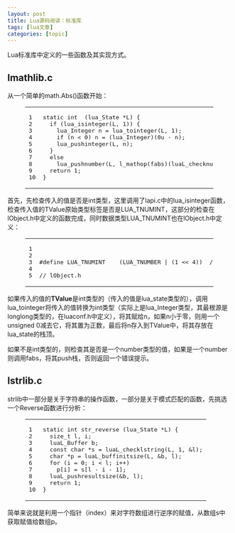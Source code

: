 ```yaml
---
layout: post
title: Lua源码阅读：标准库 
tags: [lua文章]
categories: [topic]
---
```

<p>Lua标准库中定义的一些函数及其实现方式。</p>

<h2 id="lmathlib-c"><a href="#lmathlib-c" class="headerlink" title="lmathlib.c"></a>lmathlib.c</h2><p>从一个简单的math.Abs()函数开始：</p>
<figure class="highlight c"><table><tbody><tr><td class="gutter"><pre><span class="line">1</span><br/><span class="line">2</span><br/><span class="line">3</span><br/><span class="line">4</span><br/><span class="line">5</span><br/><span class="line">6</span><br/><span class="line">7</span><br/><span class="line">8</span><br/><span class="line">9</span><br/><span class="line">10</span><br/></pre></td><td class="code"><pre><span class="line"><span class="function"><span class="keyword">static</span> <span class="keyword">int</span>  <span class="params">(lua_State *L)</span> </span>{</span><br/><span class="line">  <span class="keyword">if</span> (lua_isinteger(L, <span class="number">1</span>)) {</span><br/><span class="line">    lua_Integer n = lua_tointeger(L, <span class="number">1</span>);</span><br/><span class="line">    <span class="keyword">if</span> (n &lt; <span class="number">0</span>) n = (lua_Integer)(<span class="number">0u</span> - n);</span><br/><span class="line">    lua_pushinteger(L, n);</span><br/><span class="line">  }</span><br/><span class="line">  <span class="keyword">else</span></span><br/><span class="line">    lua_pushnumber(L, l_mathop(<span class="built_in">fabs</span>)(luaL_checknumber(L, <span class="number">1</span>)));</span><br/><span class="line">  <span class="keyword">return</span> <span class="number">1</span>;</span><br/><span class="line">}</span><br/></pre></td></tr></tbody></table></figure>
<p>首先，先检查传入的值是否是int类型，这里调用了lapi.c中的lua_isinteger函数，检查传入值的TValue原始类型标签是否是LUA_TNUMINT，这部分的检查在lObject.h中定义的函数完成，同时数据类型LUA_TNUMINT也在lObject.h中定义：</p>
<figure class="highlight c"><table><tbody><tr><td class="gutter"><pre><span class="line">1</span><br/><span class="line">2</span><br/><span class="line">3</span><br/><span class="line">4</span><br/><span class="line">5</span><br/></pre></td><td class="code"><pre><span class="line"></span><br/><span class="line"></span><br/><span class="line"><span class="meta">#<span class="meta-keyword">define</span> LUA_TNUMINT	(LUA_TNUMBER | (1 &lt;&lt; 4))  <span class="comment">/* integer numbers */</span></span></span><br/><span class="line"></span><br/><span class="line"><span class="comment">// lObject.h</span></span><br/></pre></td></tr></tbody></table></figure>
<p>如果传入的值的<strong>TValue</strong>是int类型的（传入的值是lua_state类型的），调用lua_tointeger将传入的值转换为int类型（实际上是lua_Integer类型，其最根源是longlong类型的，在luaconf.h中定义），将其赋给n，如果n小于零，则用一个unsigned 0减去它，将其置为正数，最后将n存入到TValue中，将其存放在lua_state的栈顶。</p>
<p>如果不是int类型的，则检查其是否是一个number类型的值，如果是一个number则调用fabs，将其push栈，否则返回一个错误提示。</p>
<h2 id="lstrlib-c"><a href="#lstrlib-c" class="headerlink" title="lstrlib.c"></a>lstrlib.c</h2><p>strlib中一部分是关于字符串的操作函数，一部分是关于模式匹配的函数，先挑选一个Reverse函数进行分析：</p>
<figure class="highlight c"><table><tbody><tr><td class="gutter"><pre><span class="line">1</span><br/><span class="line">2</span><br/><span class="line">3</span><br/><span class="line">4</span><br/><span class="line">5</span><br/><span class="line">6</span><br/><span class="line">7</span><br/><span class="line">8</span><br/><span class="line">9</span><br/><span class="line">10</span><br/></pre></td><td class="code"><pre><span class="line"><span class="function"><span class="keyword">static</span> <span class="keyword">int</span> <span class="title">str_reverse</span> <span class="params">(lua_State *L)</span> </span>{</span><br/><span class="line">  <span class="keyword">size_t</span> l, i;</span><br/><span class="line">  luaL_Buffer b;</span><br/><span class="line">  <span class="keyword">const</span> <span class="keyword">char</span> *s = luaL_checklstring(L, <span class="number">1</span>, &amp;l);</span><br/><span class="line">  <span class="keyword">char</span> *p = luaL_buffinitsize(L, &amp;b, l);</span><br/><span class="line">  <span class="keyword">for</span> (i = <span class="number">0</span>; i &lt; l; i++)</span><br/><span class="line">    p[i] = s[l - i - <span class="number">1</span>];</span><br/><span class="line">  luaL_pushresultsize(&amp;b, l);</span><br/><span class="line">  <span class="keyword">return</span> <span class="number">1</span>;</span><br/><span class="line">}</span><br/></pre></td></tr></tbody></table></figure>
<p>简单来说就是利用一个指针（index）来对字符数组进行逆序的赋值，从数组s中获取赋值给数组p。</p>